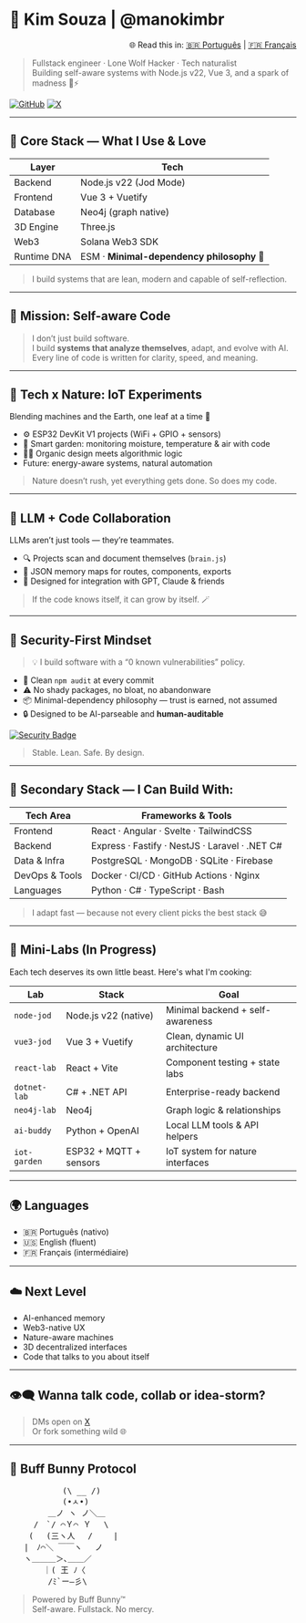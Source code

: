 # 🐺 Kim Souza | @manokimbr

<p align="right">
  🌐 Read this in:
  <a href="./README.pt-br.md">🇧🇷 Português</a> |
  <a href="./README.fr.md">🇫🇷 Français</a>
</p>

> Fullstack engineer · Lone Wolf Hacker · Tech naturalist  
> Building self-aware systems with Node.js v22, Vue 3, and a spark of madness 🧠⚡

[![GitHub](https://img.shields.io/badge/github-%40manokimbr-181717?logo=github)](https://github.com/manokimbr)
[![X](https://img.shields.io/badge/x-%40manokimbr-black?logo=x)](https://twitter.com/manokimbr)

---

## 🧬 Core Stack — What I Use & Love

| Layer       | Tech                                      |
|-------------|-------------------------------------------|
| Backend     | Node.js v22 (Jod Mode)                    |
| Frontend    | Vue 3 + Vuetify                           |
| Database    | Neo4j (graph native)                      |
| 3D Engine   | Three.js                                  |
| Web3        | Solana Web3 SDK                           |
| Runtime DNA | ESM · **Minimal-dependency philosophy** 🧘 |

> I build systems that are lean, modern and capable of self-reflection.

---

## 🧠 Mission: Self-aware Code

> I don’t just build software.  
> I build **systems that analyze themselves**, adapt, and evolve with AI.  
> Every line of code is written for clarity, speed, and meaning.

---

## 🌿 Tech x Nature: IoT Experiments

Blending machines and the Earth, one leaf at a time 🍃

- ⚙️ ESP32 DevKit V1 projects (WiFi + GPIO + sensors)
- 🌱 Smart garden: monitoring moisture, temperature & air with code
- 🧘‍♂️ Organic design meets algorithmic logic
- Future: energy-aware systems, natural automation

> Nature doesn’t rush, yet everything gets done. So does my code.

---

## 🤖 LLM + Code Collaboration

LLMs aren’t just tools — they’re teammates.

- 🔍 Projects scan and document themselves (`brain.js`)
- 📂 JSON memory maps for routes, components, exports
- 🧠 Designed for integration with GPT, Claude & friends

> If the code knows itself, it can grow by itself. 🪄

---

## 🔐 Security-First Mindset

> 💡 I build software with a “0 known vulnerabilities” policy.

- 🧼 Clean `npm audit` at every commit
- ⚠️ No shady packages, no bloat, no abandonware
- 📦 Minimal-dependency philosophy — trust is earned, not assumed
- 🔒 Designed to be AI-parseable and **human-auditable**

[![Security Badge](https://img.shields.io/badge/security-zero--known--vulnerabilities-brightgreen?logo=vercel)](#)

> Stable. Lean. Safe. By design.

---

## 🧪 Secondary Stack — I Can Build With:

| Tech Area        | Frameworks & Tools                              |
|------------------|--------------------------------------------------|
| Frontend         | React · Angular · Svelte · TailwindCSS          |
| Backend          | Express · Fastify · NestJS · Laravel · .NET C#  |
| Data & Infra     | PostgreSQL · MongoDB · SQLite · Firebase        |
| DevOps & Tools   | Docker · CI/CD · GitHub Actions · Nginx         |
| Languages        | Python · C# · TypeScript · Bash                 |

> I adapt fast — because not every client picks the best stack 😅

---

## 🚧 Mini-Labs (In Progress)

Each tech deserves its own little beast. Here's what I'm cooking:

| Lab         | Stack                         | Goal                            |
|-------------|-------------------------------|---------------------------------|
| `node-jod`  | Node.js v22 (native)          | Minimal backend + self-awareness |
| `vue3-jod`  | Vue 3 + Vuetify               | Clean, dynamic UI architecture  |
| `react-lab` | React + Vite                  | Component testing + state labs  |
| `dotnet-lab`| C# + .NET API                 | Enterprise-ready backend        |
| `neo4j-lab` | Neo4j                         | Graph logic & relationships     |
| `ai-buddy`  | Python + OpenAI               | Local LLM tools & API helpers   |
| `iot-garden`| ESP32 + MQTT + sensors        | IoT system for nature interfaces|

---

## 🌍 Languages

- 🇧🇷 Português (nativo)  
- 🇺🇸 English (fluent)  
- 🇫🇷 Français (intermédiaire)

---

## ☁️ Next Level

- AI-enhanced memory  
- Web3-native UX  
- Nature-aware machines  
- 3D decentralized interfaces  
- Code that talks to you about itself

---

## 👁️‍🗨️ Wanna talk code, collab or idea-storm?

> DMs open on [X](https://twitter.com/manokimbr)  
> Or fork something wild 🌐

---

## 🐰 Buff Bunny Protocol

<pre>
           (\ __ /)
           (•ㅅ•)
        ＿ノ ヽ ノ＼＿ 
     /　`/ ⌒Ｙ⌒ Ｙ　 \
    ( 　(三ヽ人　 /　 　|
   |　ﾉ⌒＼ ￣￣ヽ　 ノ
   ヽ＿＿＿＞､＿＿／
       ｜( 王 ﾉ〈 
        /ﾐ`ー―彡\ 
</pre>

> Powered by Buff Bunny™  
> Self-aware. Fullstack. No mercy.  
